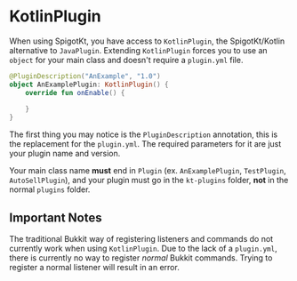 # KotlinPlugin

When using SpigotKt, you have access to `KotlinPlugin`, the SpigotKt/Kotlin alternative to `JavaPlugin`.
Extending `KotlinPlugin` forces you to use an `object` for your main class and doesn't require a `plugin.yml` file.

```Kotlin
@PluginDescription("AnExample", "1.0")
object AnExamplePlugin: KotlinPlugin() {
    override fun onEnable() {
        
    }
}
```

The first thing you may notice is the `PluginDescription` annotation, this is the replacement for the `plugin.yml`.
The required parameters for it are just your plugin name and version.

Your main class name **must** end in `Plugin` (ex. `AnExamplePlugin`, `TestPlugin`, `AutoSellPlugin`),
and your plugin must go in the `kt-plugins` folder, **not** in the normal `plugins` folder.

## Important Notes
The traditional Bukkit way of registering listeners and commands do not currently work when using `KotlinPlugin`.
Due to the lack of a `plugin.yml`, there is currently no way to register *normal* Bukkit commands.
Trying to register a normal listener will result in an error.
